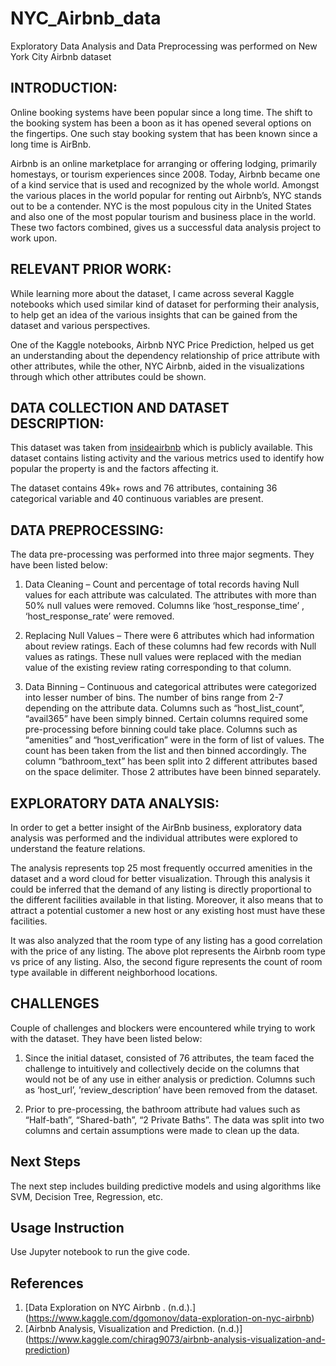 # NYC_Airbnb_data
Exploratory Data Analysis and Data Preprocessing was performed on New York City Airbnb dataset

## INTRODUCTION: 
Online booking systems have been popular since a long time. The shift to the booking system has been a boon as it has opened several options on the fingertips. One such stay booking system that has been known since a long time is AirBnb.  

Airbnb is an online marketplace for arranging or offering lodging, primarily homestays, or tourism experiences since 2008. Today, Airbnb became one of a kind service that is used and recognized by the whole world. Amongst the various places in the world popular for renting out Airbnb’s, NYC stands out to be a contender. NYC is the most populous city in the United States and also one of the most popular tourism and business place in the world. These two factors combined, gives us a successful data analysis project to work upon. 

## RELEVANT PRIOR WORK: 
While learning more about the dataset, I came across several Kaggle notebooks which used similar kind of dataset for performing their analysis, to help get an idea of the various insights that can be gained from the dataset and various perspectives. 

One of the Kaggle notebooks, Airbnb NYC Price Prediction, helped us get an understanding about the dependency relationship of price attribute with other attributes, while the other, NYC Airbnb, aided in the visualizations through which other attributes could be shown. 

## DATA COLLECTION AND DATASET DESCRIPTION: 

This dataset was taken from [insideairbnb](http://insideairbnb.com/get-the-data.html) which is publicly available. This dataset contains listing activity and the various metrics used to identify how popular the property is and the factors affecting it. 

The dataset contains 49k+ rows and 76 attributes, containing 36 categorical variable and 40 continuous variables are present.

## DATA PREPROCESSING: 
The data pre-processing was performed into three major segments. They have been listed below: 

1. Data Cleaning – Count and percentage of total records having Null values for each attribute was calculated. The attributes with more than 50% null values were removed. Columns like ‘host_response_time’ , ‘host_response_rate’ were removed. 

2. Replacing Null Values – There were 6 attributes which had information about review ratings. Each of these columns had few records with Null values as ratings. These null values were replaced with the median value of the existing review rating corresponding to that column. 

3. Data Binning – Continuous and categorical attributes were categorized into lesser number of bins. The number of bins range from 2-7 depending on the attribute data. Columns such as “host_list_count”, “avail365” have been simply binned. Certain columns required some pre-processing before binning could take place. Columns such as “amenities” and “host_verification” were in the form of list of values. The count has been taken from the list and then binned accordingly. The column “bathroom_text” has been split into 2 different attributes based on the space delimiter. Those 2 attributes have been binned separately.

## EXPLORATORY DATA ANALYSIS: 
In order to get a better insight of the AirBnb business, exploratory data analysis was performed and the individual attributes were explored to understand the feature relations.

The analysis represents top 25 most frequently occurred amenities in the dataset and a word cloud for better visualization. Through this analysis it could be inferred that the demand of any listing is directly proportional to the different facilities available in that listing. Moreover, it also means that to attract a potential customer a new host or any existing host must have these facilities. 

It was also analyzed that the room type of any listing has a good correlation with the price of any listing. The above plot represents the Airbnb room type vs price of any listing. Also, the second figure represents the count of room type available in different neighborhood locations.  

## CHALLENGES 
Couple of challenges and blockers were encountered while trying to work with the dataset. They have been listed below: 

1. Since the initial dataset, consisted of 76 attributes, the team faced the challenge to intuitively and collectively decide on the columns that would not be of any use in either analysis or prediction. Columns such as ‘host_url’, ’review_description’ have been removed from the dataset.

2. Prior to pre-processing, the bathroom attribute had values such as “Half-bath”, “Shared-bath”, “2 Private Baths”. The data was split into two columns and certain assumptions were made to clean up the data.

## Next Steps
The next step includes building predictive models and using algorithms like SVM, Decision Tree, Regression, etc.

## Usage Instruction

Use Jupyter notebook to run the give code.

## References

1. [Data Exploration on NYC Airbnb . (n.d.).] (https://www.kaggle.com/dgomonov/data-exploration-on-nyc-airbnb)
2. [Airbnb Analysis, Visualization and Prediction. (n.d.)] (https://www.kaggle.com/chirag9073/airbnb-analysis-visualization-and-prediction)
